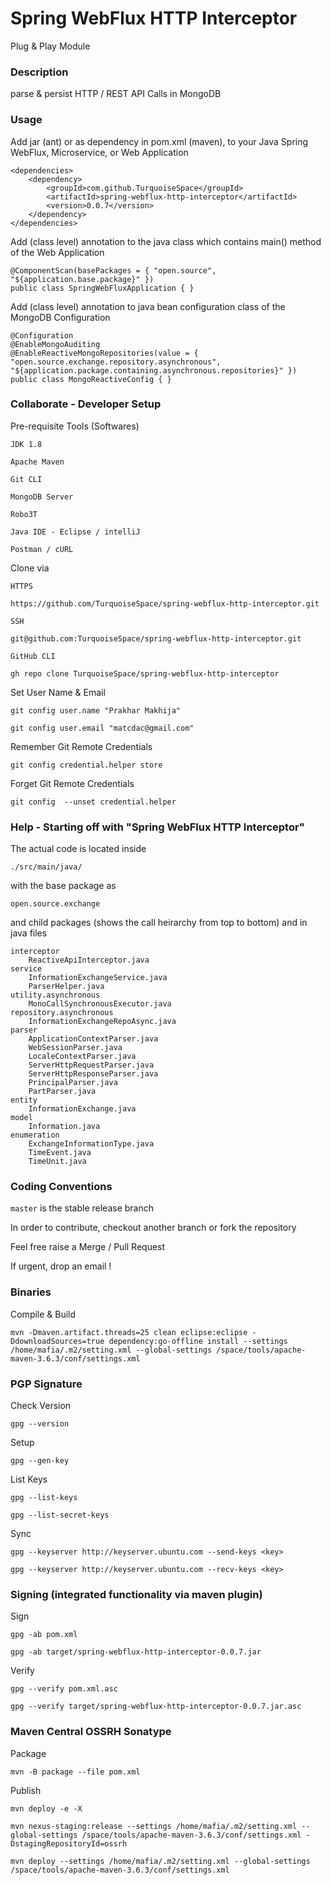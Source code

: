 

# Spring WebFlux HTTP Interceptor #


Plug & Play Module



### Description ###


parse & persist HTTP / REST API Calls in MongoDB



### Usage ###


Add jar (ant) or as dependency in pom.xml (maven), to your Java Spring WebFlux, Microservice, or Web Application

	<dependencies>
		<dependency>
			<groupId>com.github.TurquoiseSpace</groupId>
			<artifactId>spring-webflux-http-interceptor</artifactId>
			<version>0.0.7</version>
		</dependency>
	</dependencies>


Add (class level) annotation to the java class which contains main() method of the Web Application

	@ComponentScan(basePackages = { "open.source", "${application.base.package}" })
	public class SpringWebFluxApplication { }


Add (class level) annotation to java bean configuration class of the MongoDB Configuration

	@Configuration
	@EnableMongoAuditing
	@EnableReactiveMongoRepositories(value = { "open.source.exchange.repository.asynchronous", "${application.package.containing.asynchronous.repositories}" })
	public class MongoReactiveConfig { }



### Collaborate - Developer Setup ###


Pre-requisite Tools (Softwares)

	JDK 1.8
	
	Apache Maven
	
	Git CLI
	
	MongoDB Server
	
	Robo3T
	
	Java IDE - Eclipse / intelliJ
	
	Postman / cURL


Clone via

`HTTPS`

	https://github.com/TurquoiseSpace/spring-webflux-http-interceptor.git

`SSH`

	git@github.com:TurquoiseSpace/spring-webflux-http-interceptor.git

`GitHub CLI`

	gh repo clone TurquoiseSpace/spring-webflux-http-interceptor


Set User Name & Email

	git config user.name "Prakhar Makhija"

	git config user.email "matcdac@gmail.com"


Remember Git Remote Credentials

	git config credential.helper store


Forget Git Remote Credentials

	git config  --unset credential.helper



### Help - Starting off with "Spring WebFlux HTTP Interceptor" ###


The actual code is located inside

	./src/main/java/

with the base package as

	open.source.exchange

and child packages (shows the call heirarchy from top to bottom)
and in java files

	interceptor
		ReactiveApiInterceptor.java
	service
		InformationExchangeService.java
		ParserHelper.java
	utility.asynchronous
		MonoCallSynchronousExecutor.java
	repository.asynchronous
		InformationExchangeRepoAsync.java
	parser
		ApplicationContextParser.java
		WebSessionParser.java
		LocaleContextParser.java
		ServerHttpRequestParser.java
		ServerHttpResponseParser.java
		PrincipalParser.java
		PartParser.java
	entity
		InformationExchange.java
	model
		Information.java
	enumeration
		ExchangeInformationType.java
		TimeEvent.java
		TimeUnit.java



### Coding Conventions ###


`master` is the stable release branch

In order to contribute, checkout another branch or fork the repository

Feel free raise a Merge / Pull Request

If urgent, drop an email !



### Binaries ###


Compile & Build

	mvn -Dmaven.artifact.threads=25 clean eclipse:eclipse -DdownloadSources=true dependency:go-offline install --settings /home/mafia/.m2/setting.xml --global-settings /space/tools/apache-maven-3.6.3/conf/settings.xml



### PGP Signature ###


Check Version

	gpg --version


Setup

	gpg --gen-key


List Keys

	gpg --list-keys

	gpg --list-secret-keys


Sync

	gpg --keyserver http://keyserver.ubuntu.com --send-keys <key>

	gpg --keyserver http://keyserver.ubuntu.com --recv-keys <key>



### Signing (integrated functionality via maven plugin) ###


Sign

	gpg -ab pom.xml

	gpg -ab target/spring-webflux-http-interceptor-0.0.7.jar


Verify

	gpg --verify pom.xml.asc

	gpg --verify target/spring-webflux-http-interceptor-0.0.7.jar.asc



### Maven Central OSSRH Sonatype ###


Package

	mvn -B package --file pom.xml


Publish

	mvn deploy -e -X

	mvn nexus-staging:release --settings /home/mafia/.m2/setting.xml --global-settings /space/tools/apache-maven-3.6.3/conf/settings.xml -DstagingRepositoryId=ossrh

	mvn deploy --settings /home/mafia/.m2/setting.xml --global-settings /space/tools/apache-maven-3.6.3/conf/settings.xml


